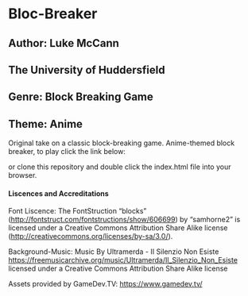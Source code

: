 # Bloc-Breaker 

## Author: Luke McCann

## The University of Huddersfield

## Genre: Block Breaking Game

## Theme: Anime


Original take on a classic block-breaking game. Anime-themed block breaker, to play click the link below:

or clone this repository and double click the index.html file into your browser. 


#### Liscences and Accreditations

Font Liscence: 
The FontStruction “blocks”
(http://fontstruct.com/fontstructions/show/606699) by “samhorne2” is
licensed under a Creative Commons Attribution Share Alike license
(http://creativecommons.org/licenses/by-sa/3.0/).

Background-Music:
Music By Ultramerda - II Silenzio Non Esiste
https://freemusicarchive.org/music/Ultramerda/Il_Silenzio_Non_Esiste
licensed under a Creative Commons Attribution Share Alike license

Assets provided by GameDev.TV:
https://www.gamedev.tv/